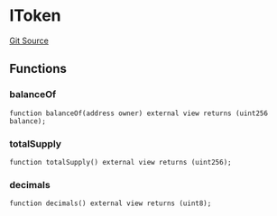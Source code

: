 # IToken
[Git Source](https://github.com/thrackle-io/rules-protocol/blob/9adfea3f253340fbb4af30cdc0009d491b72e160/src/token/ProtocolERC20Handler.sol)


## Functions
### balanceOf


```solidity
function balanceOf(address owner) external view returns (uint256 balance);
```

### totalSupply


```solidity
function totalSupply() external view returns (uint256);
```

### decimals


```solidity
function decimals() external view returns (uint8);
```

